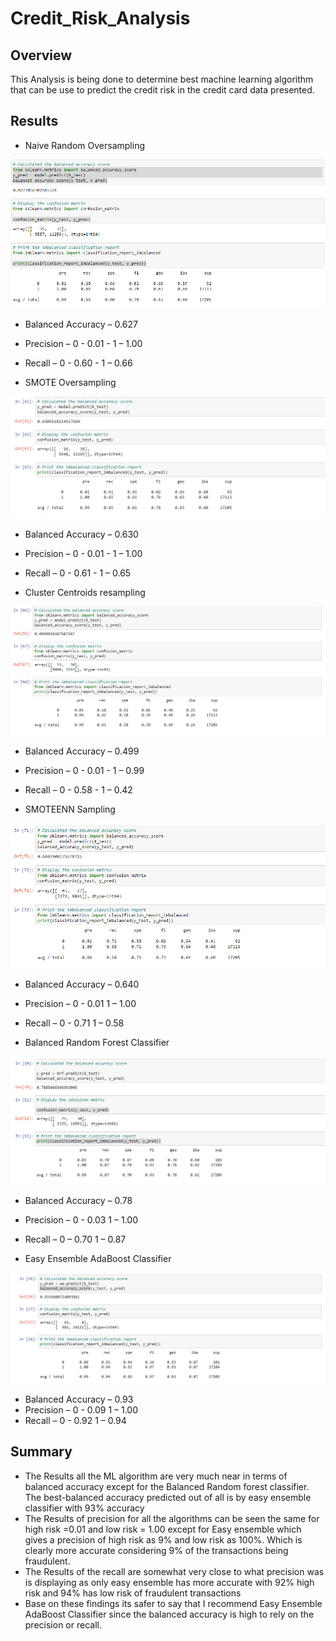 # Credit_Risk_Analysis

## Overview
This Analysis is being done to determine best machine learning algorithm that can be use to predict the credit risk in the credit card data presented.

## Results
- Naive Random Oversampling

![](naive_random_oversampling.png)

- Balanced Accuracy – 0.627
- Precision 	– 0 - 0.01 
	      	- 1 – 1.00
- Recall 	– 0 - 0.60
	 	- 1 – 0.66

- SMOTE Oversampling

![](smote_oversampling.png)

- Balanced Accuracy – 0.630
- Precision	– 0 - 0.01
	      	- 1 – 1.00
- Recall 	– 0 - 0.61
	 	- 1 – 0.65

- Cluster Centroids resampling

![](cluster_centroids_resampling.png)

- Balanced Accuracy – 0.499
- Precision 	– 0 - 0.01 
	      	- 1 – 0.99
- Recall 	– 0 - 0.58
	 	- 1 – 0.42

- SMOTEENN Sampling

![](smoteenn_resampling.png)

- Balanced Accuracy – 0.640
- Precision – 	0 - 0.01 
	      	    1 – 1.00
- Recall –  	  0 - 0.71
	 	          1 – 0.58

- Balanced Random Forest Classifier

![](balanced_randon_forest_classifier.png)

- Balanced Accuracy – 0.78
- Precision – 	0 - 0.03 
	      	    1 – 1.00
- Recall –  	  0 – 0.70
	 	          1 – 0.87

- Easy Ensemble AdaBoost Classifier

![](easy_ensemble_adaboost_classifier.png)

- Balanced Accuracy – 0.93
- Precision – 	0 - 0.09
	      	    1 – 1.00
- Recall –  	  0 - 0.92
	 	          1 – 0.94

## Summary
-	The Results all the ML algorithm are very much near in terms of balanced accuracy except for the Balanced Random forest classifier. The best-balanced accuracy predicted out of all is by easy ensemble classifier with 93% accuracy
-	The Results of precision for all the algorithms can be seen the same for high risk =0.01 and low risk = 1.00 except for Easy ensemble which gives a precision of high risk as 9% and low risk as 100%.  Which is clearly more accurate considering 9% of the transactions being fraudulent.
-	The Results of the recall are somewhat very close to what precision was is displaying as only easy ensemble has more accurate with 92% high risk and 94% has low risk of fraudulent transactions
-	Base on these findings its safer to say that I recommend Easy Ensemble AdaBoost Classifier since the balanced accuracy is high to rely on the precision or recall.
